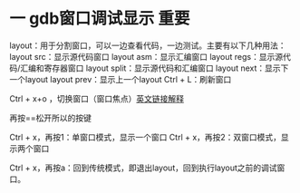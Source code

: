 # 一 gdb窗口调试显示 重要

layout：用于分割窗口，可以一边查看代码，一边测试。主要有以下几种用法： 
 layout src：显示源代码窗口 
 layout asm：显示汇编窗口 
 layout regs：显示源代码/汇编和寄存器窗口 
 layout split：显示源代码和汇编窗口 
 layout next：显示下一个layout 
 layout prev：显示上一个layout 
 Ctrl + L：刷新窗口 

Ctrl + x+o ，切换窗口（窗口焦点）[英文链接解释](http://www.deansys.com/doc/gdbDebugging/gdb_23.html)

再按==松开所以的按键

 Ctrl + x，再按1：单窗口模式，显示一个窗口 
 Ctrl + x，再按2：双窗口模式，显示两个窗口 

Ctrl + x，再按a：回到传统模式，即退出layout，回到执行layout之前的调试窗口。